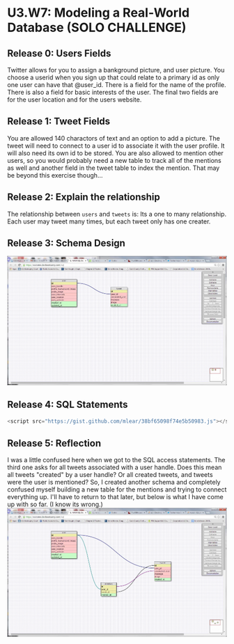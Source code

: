 # U3.W7: Modeling a Real-World Database (SOLO CHALLENGE)



## Release 0: Users Fields
<!-- Identify the fields Twitter collects data for -->  Twitter allows for you to assign a bankground picture, and user picture.  You choose a userid when you sign up that could relate to a primary id as only one user can have that @user_id.  There is a field for the name of the profile.  There is also a field for basic interests of the user.  The final two fields are for the user location and for the users website.



## Release 1: Tweet Fields
<!-- Identify the fields Twitter uses to represent/display a tweet. What are you required or allowed to enter? -->  You are allowed 140 charactors of text and an option to add a picture.  The tweet will need to connect to a user id to associate it with the user profile.  It will also need its own id to be stored.  You are also allowed to mention other users, so you would probably need a new table to track all of the mentions as well and another field in the tweet table to index the mention.  That may be beyond this exercise though...



## Release 2: Explain the relationship
The relationship between `users` and `tweets` is: <!-- because... -->  Its a one to many relationship.  Each user may tweet many times, but each tweet only has one creater.



## Release 3: Schema Design
<!-- Include your image (inline) of your schema -->

<img src ="https://raw.githubusercontent.com/mlear/phase_0_unit_3/master/week_7/imgs/Twitter_schema.jpg">


## Release 4: SQL Statements
<!-- Include your SQL Statements. How can you make markdown files show blocks of code? -->

```javascript
<script src="https://gist.github.com/mlear/38bf65098f74e5b50983.js"></script>
```

## Release 5: Reflection
<!-- Be sure to add your reflection here!!! -->  I was a little confused here when we got to the SQL access statements.  The third one asks for all tweets associated with a user handle.  Does this mean all tweets "created" by a user handle?  Or all created tweets, and tweets were the user is mentioned?  So, I created another schema and completely confused myself building a new table for the mentions and trying to connect everything up.  I'll have to return to that later, but below is what I have come up with so far.  (I know its wrong.)

<img src ="https://raw.githubusercontent.com/mlear/phase_0_unit_3/master/week_7/imgs/Twitter_schema2.jpg">
